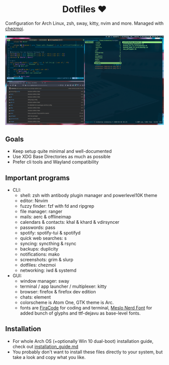 <h1 align="center"> Dotfiles ❤ </h1>

Configuration for Arch Linux, zsh, sway, kitty, nvim and more. Managed with [chezmoi](https://www.chezmoi.io/).

![example screenshot](screenshot.png)

## Goals
- Keep setup quite minimal and well-documented
- Use XDG Base Directories as much as possible
- Prefer cli tools and Wayland compatibility

## Important programs
- CLI:
    - shell: zsh with antibody plugin manager and powerlevel10K theme
    - editor: Nnvim
    - fuzzy finder: fzf with fd and ripgrep
    - file manager: ranger
    - mails: aerc & offlineimap
    - calendars & contacts: khal & khard & vdirsyncer
    - passwords: pass
    - spotify: spotify-tui & spotifyd
    - quick web searches: s
    - syncing: syncthing & rsync
    - backups: duplicity
    - notifications: mako
    - screenshots: grim & slurp
    - dotfiles: chezmoi
    - networking: iwd & systemd
- GUI:
    - window manager: sway
    - terminal / app launcher / multiplexer: kitty
    - browser: firefox & firefox dev edition
    - chats: element
    - colorscheme is Atom One, GTK theme is Arc.
    - fonts are [FiraCode](https://github.com/tonsky/FiraCode) for coding and terminal, [Meslo Nerd Font](https://github.com/romkatv/powerlevel10k#recommended-meslo-nerd-font-patched-for-powerlevel10k) for added bunch of glyphs and ttf-dejavu as base-level fonts.

## Installation
- For whole Arch OS (+optionally Win 10 dual-boot) installation guide, check out [installation_guide.md](arch_install/installation_guide.md)
- You probably don't want to install these files directly to your system, but take a look and copy what you like.
